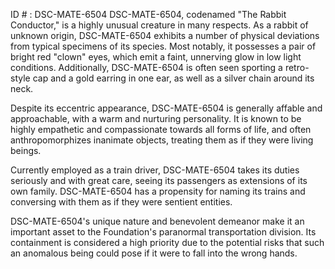 ID # : DSC-MATE-6504
DSC-MATE-6504, codenamed "The Rabbit Conductor," is a highly unusual creature in many respects. As a rabbit of unknown origin, DSC-MATE-6504 exhibits a number of physical deviations from typical specimens of its species. Most notably, it possesses a pair of bright red "clown" eyes, which emit a faint, unnerving glow in low light conditions. Additionally, DSC-MATE-6504 is often seen sporting a retro-style cap and a gold earring in one ear, as well as a silver chain around its neck.

Despite its eccentric appearance, DSC-MATE-6504 is generally affable and approachable, with a warm and nurturing personality. It is known to be highly empathetic and compassionate towards all forms of life, and often anthropomorphizes inanimate objects, treating them as if they were living beings.

Currently employed as a train driver, DSC-MATE-6504 takes its duties seriously and with great care, seeing its passengers as extensions of its own family. DSC-MATE-6504 has a propensity for naming its trains and conversing with them as if they were sentient entities.

DSC-MATE-6504's unique nature and benevolent demeanor make it an important asset to the Foundation's paranormal transportation division. Its containment is considered a high priority due to the potential risks that such an anomalous being could pose if it were to fall into the wrong hands.